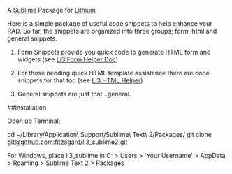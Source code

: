 A [Sublime](http://www.sublimetext.com/) Package for [Lithium](http://lithify.me)

Here is a simple package of useful code snippets to help enhance your RAD. So far, the snippets are organized into three groups; form, html and general snippets.

1. Form Snippets provide you quick code to generate HTML form and widgets (see [Li3 Form Helper Doc](http://lithify.me/docs/lithium/template/helper/Form))

2. For those needing quick HTML template assistance there are code snippets for that too (see [Li3 HTML Helper](http://lithify.me/docs/lithium/template/helper/Html))

3. General snippets are just that...general.

##Installation

Open up Terminal:

cd ~/Library/Application\ Support/Sublime\ Text\ 2/Packages/
git clone git@github.com:fitzagard/li3_sublime2.git

For Windows, place li3_sublime in C: > Users > 'Your Username' > AppData > Roaming > Sublime Text 2 > Packages